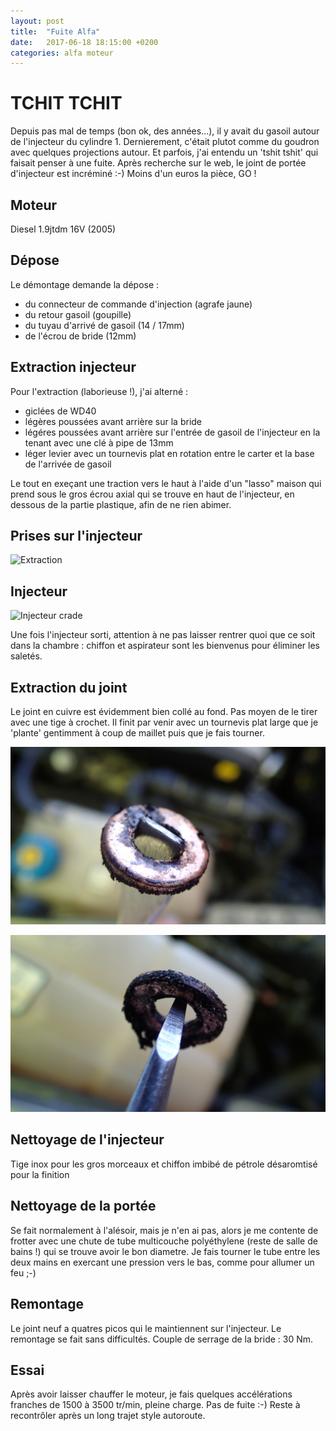 ```yaml
---
layout: post
title:  "Fuite Alfa"
date:   2017-06-18 18:15:00 +0200
categories: alfa moteur  
---
```


# TCHIT TCHIT


Depuis pas mal de temps (bon ok, des années...), il y avait du gasoil autour de l'injecteur du cylindre 1. Dernierement, c'était plutot comme du goudron avec quelques projections autour. Et parfois, j'ai entendu un 'tshit tshit' qui faisait penser à une fuite. Après recherche sur le web, le joint de portée d'injecteur est incréminé :-) Moins d'un euros la pièce, GO !

## Moteur

Diesel 1.9jtdm 16V (2005)

## Dépose

Le démontage demande la dépose :

- du connecteur de commande d'injection (agrafe jaune)
- du retour gasoil (goupille)
- du tuyau d'arrivé de gasoil (14 / 17mm)
- de l'écrou de bride (12mm)

## Extraction injecteur

Pour l'extraction (laborieuse !), j'ai alterné :

- giclées de WD40
- légères poussées avant arrière sur la bride  
- légéres poussées avant arrière sur l'entrée de gasoil de l'injecteur en la tenant avec une clé à pipe de 13mm
- léger levier avec un tournevis plat en rotation entre le carter et la base de l'arrivée de gasoil

Le tout en exeçant une traction vers le haut à l'aide d'un "lasso" maison qui prend sous le gros écrou axial qui se trouve en haut de l'injecteur, en dessous de la partie plastique, afin de ne rien abimer.

## Prises sur l'injecteur

![Extraction](/assets/images/prises.jpg)

## Injecteur

![Injecteur crade](/assets/images/injecteur_collant.jpg)

Une fois l'injecteur sorti, attention à ne pas laisser rentrer quoi que ce soit dans la chambre : chiffon et aspirateur sont les bienvenus pour éliminer les saletés.

## Extraction du joint

Le joint en cuivre est évidemment bien collé au fond. Pas moyen de le tirer avec une tige à crochet. Il finit par venir avec un tournevis plat large que je 'plante' gentimment à coup de maillet puis que je fais tourner.

![Extracteur maison](/assets/images/extracteur_maison.jpg)

![Joint crade](/assets/images/joint_crade.jpg)

## Nettoyage de l'injecteur 

Tige inox pour les gros morceaux et chiffon imbibé de pétrole désaromtisé pour la finition

## Nettoyage de la portée

Se fait normalement à l'alésoir, mais je n'en ai pas, alors je me contente de frotter avec une chute de tube multicouche polyéthylene (reste de salle de bains !) qui se trouve avoir le bon diametre. Je fais tourner le tube entre les deux mains en exercant une pression vers le bas, comme pour allumer un feu ;-)

## Remontage

Le joint neuf a quatres picos qui le maintiennent sur l'injecteur. Le remontage se fait sans difficultés. Couple de serrage de la bride : 30 Nm.


## Essai

Après avoir laisser chauffer le moteur, je fais quelques accélérations franches de 1500 à 3500 tr/min, pleine charge. Pas de fuite :-) 
Reste à recontrôler après un long trajet style autoroute.